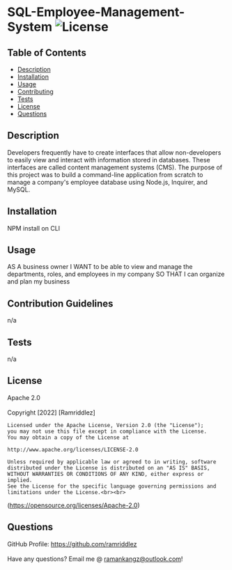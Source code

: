 # SQL-Employee-Management-System ![License](https://img.shields.io/badge/License-Apache%202.0-blue.svg)

## Table of Contents

* [Description](#desc) <br>
* [Installation](#install) <br>
* [Usage](#usage) <br>
* [Contributing](#contributing) <br>
* [Tests](#tests) <br>
* [License](#license) <br>
* [Questions](#questions) <br>


## Description
Developers frequently have to create interfaces that allow non-developers to easily view and interact with information stored in databases. These interfaces are called content management systems (CMS). The purpose of this project was to build a command-line application from scratch to manage a company's employee database using Node.js, Inquirer, and MySQL.
<br>

## Installation
NPM install on CLI

## Usage
AS A business owner
I WANT to be able to view and manage the departments, roles, and employees in my company
SO THAT I can organize and plan my business

## Contribution Guidelines
n/a


## Tests
n/a


## License
Apache 2.0 <br><br>
Copyright [2022] [Ramriddlez]

    Licensed under the Apache License, Version 2.0 (the "License");
    you may not use this file except in compliance with the License.
    You may obtain a copy of the License at
 
    http://www.apache.org/licenses/LICENSE-2.0
 
    Unless required by applicable law or agreed to in writing, software
    distributed under the License is distributed on an "AS IS" BASIS,
    WITHOUT WARRANTIES OR CONDITIONS OF ANY KIND, either express or implied.
    See the License for the specific language governing permissions and
    limitations under the License.<br><br>
(https://opensource.org/licenses/Apache-2.0)


## Questions

GitHub Profile: https://github.com/ramriddlez <br><br>
Have any questions? Email me @ ramankangz@outlook.com!
